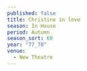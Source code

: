 ```yaml
---
published: false
title: Christine in love
season: In House
period: Autumn
season_sort: 60
year: "77_78"
venue:
  - New Theatre
---
```


